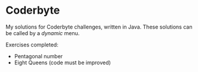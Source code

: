 # Coderbyte
My solutions for Coderbyte challenges, written in Java. These solutions can be called by a _dynamic_ menu.

Exercises completed:
- Pentagonal number
- Eight Queens (code must be improved)

